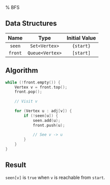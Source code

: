% BFS

## Data Structures
| Name    | Type            | Initial Value |
|:-------:|:---------------:|:-------------:|
| `seen`  | `Set<Vertex>`   | `{start}`     |
| `front` | `Queue<Vertex>` | `[start]`     |

## Algorithm
```c++
while (!front.empty()) {
    Vertex v = front.top();
    front.pop();
    
    // Visit v
    
    for (Vertex u : adj[v]) {
        if (!seen[u]) {
            seen.add(u);
            front.push(u);
            
            // See v -> u
        }
    }
}
```

## Result
`seen[v]` is `true` when `v` is reachable from `start`.
